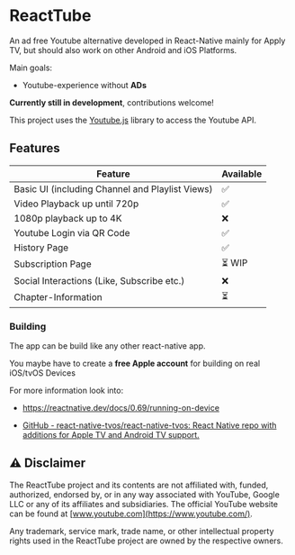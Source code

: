 # ReactTube

An ad free Youtube alternative developed in React-Native mainly for Apply TV, but should also work on other Android and iOS Platforms.

Main goals:

- Youtube-experience without **ADs**

**Currently still in development**, contributions welcome!

This project uses the [Youtube.js](https://github.com/LuanRT/YouTube.js) library to access the Youtube API.

## Features

| Feature                                         | Available |
| ----------------------------------------------- | --------- |
| Basic UI (including Channel and Playlist Views) | ✅         |
| Video Playback up until 720p                    | ✅         |
| 1080p playback up to 4K                         | ❌         |
| Youtube Login via QR Code                       | ✅         |
| History Page                                    | ✅         |
| Subscription Page                               | ⏳ WIP     |
| Social Interactions (Like, Subscribe etc.)      | ❌         |
| Chapter-Information                             | ⏳         |

### Building

The app can be build like any other react-native app.

You maybe have to create a **free Apple account** for building on real iOS/tvOS Devices

For more information look into:

- https://reactnative.dev/docs/0.69/running-on-device

- [GitHub - react-native-tvos/react-native-tvos: React Native repo with additions for Apple TV and Android TV support.](https://github.com/react-native-tvos/react-native-tvos)

## ⚠️ Disclaimer

The ReactTube project and its contents are not affiliated with, funded, authorized, endorsed by, or in any way associated with YouTube, Google LLC or any of its affiliates and subsidiaries. The official YouTube website can be found at [www.youtube.com](https://www.youtube.com/).

Any trademark, service mark, trade name, or other intellectual property rights used in the ReactTube project are owned by the respective owners.
